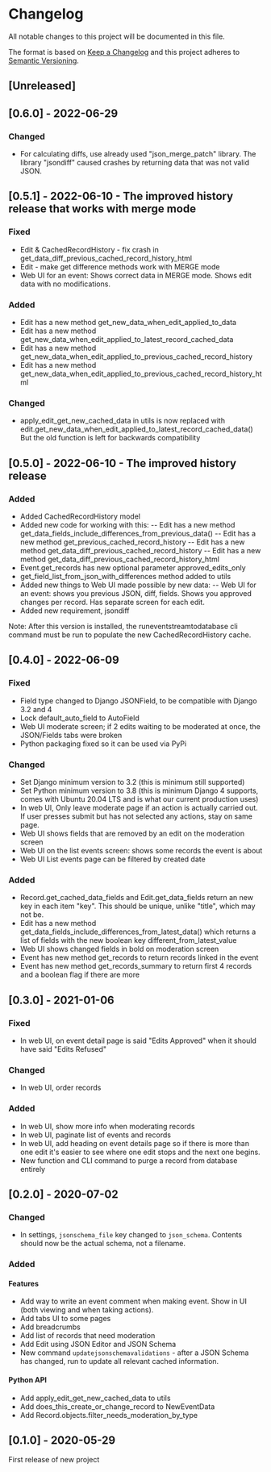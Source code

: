 # Changelog
All notable changes to this project will be documented in this file.

The format is based on [Keep a Changelog](http://keepachangelog.com/en/1.0.0/)
and this project adheres to [Semantic Versioning](http://semver.org/spec/v2.0.0.html).

## [Unreleased]

## [0.6.0] - 2022-06-29

### Changed

- For calculating diffs, use already used "json_merge_patch" library. 
  The library "jsondiff" caused crashes by returning data that was not valid JSON.

## [0.5.1] - 2022-06-10 - The improved history release that works with merge mode

### Fixed

- Edit & CachedRecordHistory - fix crash in get_data_diff_previous_cached_record_history_html
- Edit - make get difference methods work with MERGE mode
- Web UI for an event: Shows correct data in MERGE mode. Shows edit data with no modifications.

### Added

- Edit has a new method get_new_data_when_edit_applied_to_data
- Edit has a new method get_new_data_when_edit_applied_to_latest_record_cached_data
- Edit has a new method get_new_data_when_edit_applied_to_previous_cached_record_history
- Edit has a new method get_new_data_when_edit_applied_to_previous_cached_record_history_html

### Changed

- apply_edit_get_new_cached_data in utils is now replaced with edit.get_new_data_when_edit_applied_to_latest_record_cached_data()
  But the old function is left for backwards compatibility

## [0.5.0] - 2022-06-10 - The improved history release

### Added

- Added CachedRecordHistory model
- Added new code for working with this:
-- Edit has a new method get_data_fields_include_differences_from_previous_data()
-- Edit has a new method get_previous_cached_record_history
-- Edit has a new method get_data_diff_previous_cached_record_history
-- Edit has a new method get_data_diff_previous_cached_record_history_html
- Event.get_records has new optional parameter approved_edits_only
- get_field_list_from_json_with_differences method added to utils
- Added new things to Web UI made possible by new data:
-- Web UI for an event: shows you previous JSON, diff, fields. Shows you approved changes per record. Has separate screen for each edit. 
- Added new requirement, jsondiff


Note: After this version is installed, the runeventstreamtodatabase cli command must be run to populate the new CachedRecordHistory cache.

## [0.4.0] - 2022-06-09

### Fixed

- Field type changed to Django JSONField, to be compatible with Django 3.2 and 4
- Lock default_auto_field to AutoField
- Web UI moderate screen; if 2 edits waiting to be moderated at once, the JSON/Fields tabs were broken
- Python packaging fixed so it can be used via PyPi

### Changed

- Set Django minimum version to 3.2 (this is minimum still supported)
- Set Python minimum version to 3.8 (this is minimum Django 4 supports, comes with Ubuntu 20.04 LTS and is what our current production uses)
- In web UI, Only leave moderate page if an action is actually carried out. 
  If user presses submit but has not selected any actions, stay on same page.
- Web UI shows fields that are removed by an edit on the moderation screen
- Web UI on the list events screen: shows some records the event is about
- Web UI List events page can be filtered by created date

### Added

- Record.get_cached_data_fields and Edit.get_data_fields return an new key in each item "key". This should be unique, unlike "title", which may not be.
- Edit has a new method get_data_fields_include_differences_from_latest_data() which returns a list of fields with the new boolean key different_from_latest_value
- Web UI shows changed fields in bold on moderation screen
- Event has new method get_records to return records linked in the event
- Event has new method get_records_summary to return first 4 records and a boolean flag if there are more

## [0.3.0] - 2021-01-06

### Fixed

- In web UI, on event detail page is said "Edits Approved" when it should have said "Edits Refused"

### Changed

- In web UI, order records

### Added

- In web UI, show more info when moderating records
- In web UI, paginate list of events and records
- In web UI, add heading on event details page so if 
  there is more than one edit it's easier to see where one edit stops and the next one begins.
- New function and CLI command to purge a record from database entirely

## [0.2.0] - 2020-07-02

### Changed

- In settings, `jsonschema_file` key changed to `json_schema`. Contents should now be the actual schema, not a filename.

### Added

#### Features

- Add way to write an event comment when making event. Show in UI (both viewing and when taking actions).
- Add tabs UI to some pages
- Add breadcrumbs
- Add list of records that need moderation
- Add Edit using JSON Editor and JSON Schema
- New command `updatejsonschemavalidations` - after a JSON Schema has changed, run to update all relevant cached information.

#### Python API

- Add apply_edit_get_new_cached_data to utils
- Add does_this_create_or_change_record to NewEventData
- Add Record.objects.filter_needs_moderation_by_type

## [0.1.0] - 2020-05-29

First release of new project
